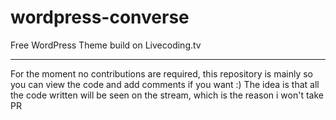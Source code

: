 # wordpress-converse
Free WordPress Theme build on Livecoding.tv


---


For the moment no contributions are required, this repository is mainly so you can view the code and add comments if you want :) The idea is that all the code written will be seen on the stream, which is the reason i won't take PR
